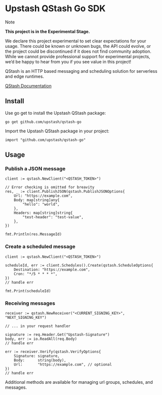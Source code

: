 # Upstash QStash Go SDK

> [!NOTE]  
> **This project is in the Experimental Stage.**
> 
> We declare this project experimental to set clear expectations for your usage. There could be known or unknown bugs, the API could evolve, or the project could be discontinued if it does not find community adoption. While we cannot provide professional support for experimental projects, we’d be happy to hear from you if you see value in this project!


QStash is an HTTP based messaging and scheduling solution for serverless and edge runtimes.

[QStash Documentation](https://upstash.com/docs/qstash)

## Install

Use go get to install the Upstash QStash package:

```
go get github.com/upstash/qstash-go
```

Import the Upstash QStash package in your project:

```
import "github.com/upstash/qstash-go"
```

## Usage

### Publish a JSON message

```
client := qstash.NewClient("<QSTASH_TOKEN>")

// Error checking is omitted for breavity
res, _ := client.PublishJSON(qstash.PublishJSONOptions{
    Url: "https://example.com",
    Body: map[string]any{
        "hello": "world",
    },
    Headers: map[string]string{
        "test-header": "test-value",
    },
})

fmt.Println(res.MessageId)
```

### Create a scheduled message

```
client := qstash.NewClient("<QSTASH_TOKEN>")

scheduleId, err := client.Schedules().Create(qstash.ScheduleOptions{
    Destination: "https://example.com",
    Cron: "*/5 * * * *",
})
// handle err

fmt.Print(scheduleId)
```

### Receiving messages

```
receiver := qstash.NewReceiver("<CURRENT_SIGNING_KEY>", "NEXT_SIGNING_KEY")

// ... in your request handler

signature := req.Header.Get("Upstash-Signature")
body, err := io.ReadAll(req.Body)
// handle err

err := receiver.Verify(qstash.VerifyOptions{
    Signature: signature,
    Body:      string(body),
    Url:       "https://example.com", // optional
})
// handle err
```

Additional methods are available for managing url groups, schedules, and messages.
